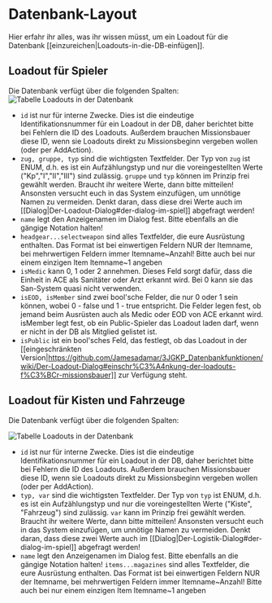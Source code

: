 # Datenbank-Layout
Hier erfahr ihr alles, was ihr wissen müsst, um ein Loadout für die Datenbank [[einzureichen|Loadouts-in-die-DB-einfügen]].

## Loadout für Spieler
Die Datenbank verfügt über die folgenden Spalten:
![Tabelle Loadouts in der Datenbank](http://i.imgur.com/MfDkJDM.png)

* `id` ist nur für interne Zwecke. Dies ist die eindeutige Identifikationsnummer für ein Loadout in der DB, daher berichtet bitte bei Fehlern die ID des Loadouts. Außerdem brauchen Missionsbauer diese ID, wenn sie Loadouts direkt zu Missionsbeginn vergeben wollen (oder per AddAction).
* `zug, gruppe, typ` sind die wichtigsten Textfelder. Der Typ von `zug` ist ENUM, d.h. es ist ein Aufzählungstyp und nur die voreingestellten Werte ("Kp","I","II","III") sind zulässig. `gruppe` und `typ` können im Prinzip frei gewählt werden. Braucht ihr weitere Werte, dann bitte mitteilen! Ansonsten versucht euch in das System einzufügen, um unnötige Namen zu vermeiden. Denkt daran, dass diese drei Werte auch im [[Dialog|Der-Loadout-Dialog#der-dialog-im-spiel]] abgefragt werden!
* `name` legt den Anzeigenamen im Dialog fest. Bitte ebenfalls an die gängige Notation halten!
* `headgear...selectweapon` sind alles Textfelder, die eure Ausrüstung enthalten. Das Format ist bei einwertigen Feldern NUR der Itemname, bei mehrwertigen Feldern immer Itemname~Anzahl! Bitte auch bei nur einem einzigen Item Itemname~1 angeben
* `isMedic` kann 0, 1 oder 2 annehmen. Dieses Feld sorgt dafür, dass die Einheit in ACE als Sanitäter oder Arzt erkannt wird. Bei 0 kann sie das San-System quasi nicht verwenden.
* `isEOD, isMember` sind zwei bool'sche Felder, die nur 0 oder 1 sein können, wobei 0 - false und 1 - true entspricht. Die Felder legen fest, ob jemand beim Ausrüsten auch als Medic oder EOD von ACE erkannt wird. isMember legt fest, ob ein Public-Spieler das Loadout laden darf, wenn er nicht in der DB als Mitglied gelistet ist.
* `isPublic` ist ein bool'sches Feld, das festlegt, ob das Loadout in der [[eingeschränkten Version|https://github.com/Jamesadamar/3JGKP_Datenbankfunktionen/wiki/Der-Loadout-Dialog#einschr%C3%A4nkung-der-loadouts-f%C3%BCr-missionsbauer]] zur Verfügung steht.

## Loadout für Kisten und Fahrzeuge
Die Datenbank verfügt über die folgenden Spalten:

![Tabelle Loadouts in der Datenbank](http://i.imgur.com/ldvxhWy.png)

* `id` ist nur für interne Zwecke. Dies ist die eindeutige Identifikationsnummer für ein Loadout in der DB, daher berichtet bitte bei Fehlern die ID des Loadouts. Außerdem brauchen Missionsbauer diese ID, wenn sie Loadouts direkt zu Missionsbeginn vergeben wollen (oder per AddAction).
* `typ, var` sind die wichtigsten Textfelder. Der Typ von `typ` ist ENUM, d.h. es ist ein Aufzählungstyp und nur die voreingestellten Werte ("Kiste", "Fahrzeug") sind zulässig. `var` kann im Prinzip frei gewählt werden. Braucht ihr weitere Werte, dann bitte mitteilen! Ansonsten versucht euch in das System einzufügen, um unnötige Namen zu vermeiden. Denkt daran, dass diese zwei Werte auch im [[Dialog|Der-Logistik-Dialog#der-dialog-im-spiel]] abgefragt werden!
* `name` legt den Anzeigenamen im Dialog fest. Bitte ebenfalls an die gängige Notation halten!
`items...magazines` sind alles Textfelder, die eure Ausrüstung enthalten. Das Format ist bei einwertigen Feldern NUR der Itemname, bei mehrwertigen Feldern immer Itemname~Anzahl! Bitte auch bei nur einem einzigen Item Itemname~1 angeben
